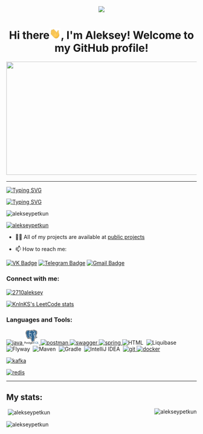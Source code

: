 <!--Hi there, I'm [Aleksey](https://github.com/Aleksey2710)👋-->
 
<!--[![Typing SVG](https://readme-typing-svg.herokuapp.com?color=%2336BCF7&lines=Computer+science+student)](https://git.io/typing-svg)-->

<div id="header" align="center">
  <img src="https://media.giphy.com/media/v1.Y2lkPTc5MGI3NjExMmQ2ZTUxNGNjNWU2ZGU0OTgxMDc0ODdhZTJiODM3MGExYjYxMTFiZCZjdD1z/M9gbBd9nbDrOTu1Mqx/giphy.gif" width="100"/>
</div>

<h1 align="center">Hi there<img src="https://raw.githubusercontent.com/StanGirard/StanGirard/master/wave.gif" width="30px">, I'm Aleksey! Welcome to my GitHub profile!</h1>

<div align="center">
  <img src="https://media.giphy.com/media/v1.Y2lkPTc5MGI3NjExMjg5ODI2NjdhMzQwZmQ2NzAzNGJjMTRmNTY3MGYxYWMzZDc3ODFmMSZjdD1n/dWesBcTLavkZuG35MI/giphy.gif" width="600"      height="300"/>
</div>

---

<!-- ![](https://github.com/blackcater/blackcater/raw/main/images/Hi.gif) -->

[![Typing SVG](https://readme-typing-svg.herokuapp.com?color=%2336BCF7&lines=Computer+science+student)](https://git.io/typing-svg)

[![Typing SVG](https://readme-typing-svg.herokuapp.com?color=%2336BCF7&lines=A+passionate+backend+developer)](https://git.io/typing-svg)

<p align="left"> <img src="https://komarev.com/ghpvc/?username=alekseypetkun&label=Profile%20views&color=0e75b6&style=flat" alt="alekseypetkun" /> </p>

<p align="left"> <a href="https://github.com/ryo-ma/github-profile-trophy"><img src="https://github-profile-trophy.vercel.app/?username=alekseypetkun" alt="alekseypetkun" /></a> </p>

- 👨‍💻 All of my projects are available at [public projects](https://github.com/AlekseyPetkun?tab=repositories "repositories")

- 📫 How to reach me:

[![VK Badge](https://img.shields.io/badge/-ВКонтакте-blue?style=for-the-badge&logo=VK&logoColor=white "VK")](https://vk.com/id54492782)
[![Telegram Badge](https://img.shields.io/badge/-Telegram-blue?style=for-the-badge&logo=Telegram&logoColor=white "Telegram")](https://t.me/lngermanland) 
[![Gmail  Badge](https://img.shields.io/badge/-Gmail-red?style=for-the-badge&logo=Gmail&logoColor=white "Gmail")](mailto:2710aleksey@gmail.com)


<h3 align="left">Connect with me:</h3>
<p align="left">
<a href="https://www.leetcode.com/2710aleksey" target="blank"><img align="center" src="https://raw.githubusercontent.com/rahuldkjain/github-profile-readme-generator/master/src/images/icons/Social/leet-code.svg" title="LeetCode" alt="2710aleksey" height="30" width="40" /></a>
</p>

[![KnlnKS's LeetCode stats](https://leetcode-stats-six.vercel.app/api?username=2710aleksey&theme=dark)](https://github.com/AlekseyPetkun/leetcode-stats)

<h3 align="left">Languages and Tools:</h3>
<p align="left"> 
 
 <a href="https://www.java.com" target="_blank" rel="noreferrer"> <img src="https://www.vectorlogo.zone/logos/java/java-ar21.svg" title="Java" alt="java" width="80" height="40"/> </a> 
 <a href="https://www.postgresql.org" target="_blank" rel="noreferrer"> <img src="https://raw.githubusercontent.com/devicons/devicon/master/icons/postgresql/postgresql-original-wordmark.svg" title="PostgreSQL" alt="postgresql" width="40" height="40"/> </a>
 <a href="https://postman.com" target="_blank" rel="noreferrer"> <img src="https://www.vectorlogo.zone/logos/getpostman/getpostman-icon.svg" title="Postman" alt="postman" width="40" height="40"/> </a> 
 <a href="https://swagger.io" target="_blank" rel="noreferrer"> <img src="https://iconape.com/wp-content/files/kd/371533/svg/371533.svg" title="Swagger" alt="swagger" width="40" height="40"/> </a> 
 <a href="https://spring.io/" target="_blank" rel="noreferrer"> <img src="https://www.vectorlogo.zone/logos/springio/springio-ar21.svg" title="Spring Framework" alt="spring" width="80" height="40"/> </a> 
 <img src="https://www.vectorlogo.zone/logos/w3_html5/w3_html5-ar21.svg" title="HTML5" alt="HTML" width="80" height="40"/>&nbsp;
  <img src="https://upload.vectorlogo.zone/logos/liquibase/images/bd2ff83d-5758-4629-ad54-b1de6f15c7c1.svg" title="Liquibase" alt="Liquibase" width="80" height="40"/>&nbsp;
  <img src="https://upload.vectorlogo.zone/logos/flywaydb/images/b336d129-8bbb-48b4-bed0-55ddd690cef4.svg" title="Flyway" alt="Flyway" width="40" height="40"/>&nbsp;
  <img src="https://upload.vectorlogo.zone/logos/apache_maven/images/bf250be6-ab7f-4191-b421-8d0acb1dc6e4.svg" title="Maven" alt="Maven" width="80" height="40"/>&nbsp;
  <img src="https://www.vectorlogo.zone/logos/gradle/gradle-ar21.svg" title="Gradle" alt="Gradle" width="80" height="40"/>&nbsp;
   <img src="https://upload.vectorlogo.zone/logos/jetbrains_idea/images/d4398a36-c378-4511-a508-106ded6cd69a.svg" title="IntelliJ IDEA" alt="IntelliJ IDEA" width="40" height="40"/>&nbsp;
   <a href="https://git-scm.com/" target="_blank" rel="noreferrer"> <img src="https://www.vectorlogo.zone/logos/git-scm/git-scm-ar21.svg" title="Git" alt="git" width="80" height="40"/> </a>
   <a href="https://www.docker.com/" target="_blank" rel="noreferrer"> <img src="https://www.vectorlogo.zone/logos/docker/docker-official.svg" title="Docker" alt="docker" width="50" height="40"/> </a> 

   <a href="https://www.kafka.com/" target="_blank" rel="noreferrer"> <img src="https://www.vectorlogo.zone/logos/apache_kafka/apache_kafka-ar21.svg" title="Kafka" alt="kafka" width="60" height="40"/> </a> 

   <a href="https://www.redis.com/" target="_blank" rel="noreferrer"> <img src="https://www.vectorlogo.zone/logos/redis/redis-ar21.svg" title="Redis" alt="redis" width="60" height="40"/> </a> 
   
</p>

---

## My stats:

<p><img align="right" src="https://github-readme-stats.vercel.app/api/top-langs?username=alekseypetkun&show_icons=true&locale=en&layout=compact" alt="alekseypetkun" /></p>

<p>&nbsp;<img align="center" src="https://github-readme-stats.vercel.app/api?username=alekseypetkun&show_icons=true&locale=en" alt="alekseypetkun" /></p>

<p><img align="center" src="https://github-readme-streak-stats.herokuapp.com/?user=alekseypetkun&" alt="alekseypetkun" /></p>


<!--
**Aleksey2710/Aleksey2710** is a ✨ _special_ ✨ repository because its `README.md` (this file) appears on your GitHub profile.

Here are some ideas to get you started:

- 🔭 I’m currently working on ...
- 🌱 I’m currently learning ...
- 👯 I’m looking to collaborate on ...
- 🤔 I’m looking for help with ...
- 💬 Ask me about ...
- 📫 How to reach me: ...
- 😄 Pronouns: ...
- ⚡ Fun fact: ...
-->
